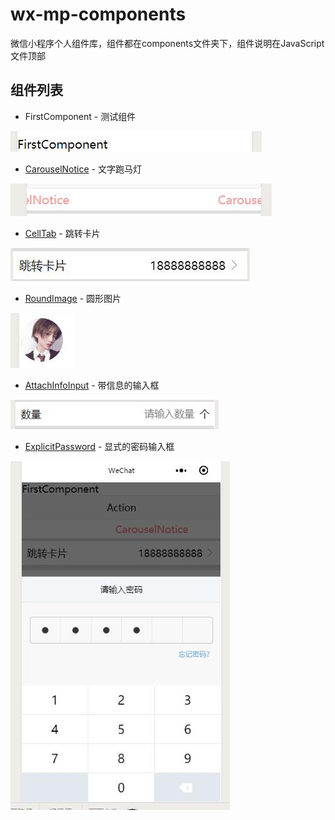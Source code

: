 # wx-mp-components
微信小程序个人组件库，组件都在components文件夹下，组件说明在JavaScript文件顶部

## 组件列表
* FirstComponent - 测试组件

![测试组件](https://raw.githubusercontent.com/a526800921/wx-mp-components/master/github_image/FirstComponent.jpg)
* [CarouselNotice](https://github.com/a526800921/wx-mp-components/tree/master/components/CarouselNotice) - 文字跑马灯

![文字跑马灯](https://raw.githubusercontent.com/a526800921/wx-mp-components/master/github_image/CarouselNotice.jpg)
* [CellTab](https://github.com/a526800921/wx-mp-components/tree/master/components/CellTab) - 跳转卡片

![跳转卡片](https://raw.githubusercontent.com/a526800921/wx-mp-components/master/github_image/CellTab.jpg)
* [RoundImage](https://github.com/a526800921/wx-mp-components/tree/master/components/RoundImage) - 圆形图片

![圆形图片](https://raw.githubusercontent.com/a526800921/wx-mp-components/master/github_image/RoundImage.jpg)
* [AttachInfoInput](https://github.com/a526800921/wx-mp-components/tree/master/components/AttachInfoInput) - 带信息的输入框

![带信息的输入框](https://raw.githubusercontent.com/a526800921/wx-mp-components/master/github_image/AttachInfoInput.jpg)
* [ExplicitPassword](https://github.com/a526800921/wx-mp-components/tree/master/components/ExplicitPassword) - 显式的密码输入框

![显式的密码输入框](https://raw.githubusercontent.com/a526800921/wx-mp-components/master/github_image/ExplicitPassword.jpg)